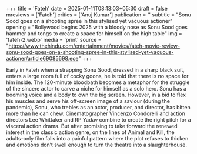 +++
title = 'Fateh'
date = 2025-01-11T08:13:03+05:30
draft = false
mreviews = ['Fateh']
critics = ['Anuj Kumar']
publication = ''
subtitle = "Sonu Sood goes on a shooting spree in this stylised yet vacuous actioner"
opening = "Bollywood begins 2025 with a bloody nose as Sonu Sood goes hammer and tongs to create a space for himself on the high table"
img = 'fateh-2.webp'
media = 'print'
source = "https://www.thehindu.com/entertainment/movies/fateh-movie-review-sonu-sood-goes-on-a-shooting-spree-in-this-stylised-yet-vacuous-actioner/article69085698.ece"
+++

Early in Fateh when a strapping Sonu Sood, dressed in a sharp black suit, enters a large room full of cocky goons, he is told that there is no space for him inside. The 120-minute bloodbath becomes a metaphor for the struggle of the sincere actor to carve a niche for himself as a solo hero. Sonu has a booming voice and a body to own the big screen. However, in a bid to flex his muscles and serve his off-screen image of a saviour (during the pandemic), Sonu, who trebles as an actor, producer, and director, has bitten more than he can chew. Cinematographer Vincenzo Condorelli and action directors Lee Whittaker and RP Yadav combine to create the right pitch for a visceral action drama. But after promising to take forward the renewed interest in the classic action genre, on the lines of Animal and Kill, the adults-only film falls into a painful pattern where the plot refuses to thicken and emotions don’t swell enough to turn the theatre into a slaughterhouse.
